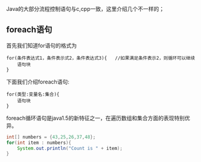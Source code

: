 Java的大部分流程控制语句与c,cpp一致，这里介绍几个不一样的；
## foreach语句
首先我们知道for语句的格式为
```
for(条件表达式1，条件表示式2，条件表达式3){   //如果满足条件表示2，则循环可以继续
    语句块
}
```

下面我们介绍foreach语句:
```
for(类型:变量名:集合){
    语句块
}
```
foreach循环语句是java1.5的新特征之一，在遍历数组和集合方面的表现特别优异。
```java
int[] numbers = {43,25,26,37,48};
for(int item : numbers){
    System.out.println("Count is " + item);
}
```

